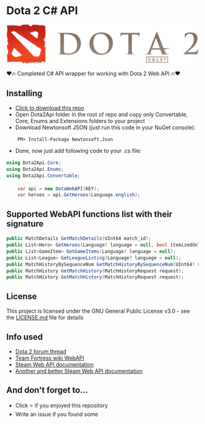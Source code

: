 # Dota 2 C# API

![Dota 2 Logo](/images/Logo_Dota_2.png)

:heart::fire: Completed C# API wrapper for working with Dota 2 Web API :fire::heart:

## Installing

* [Click to download this repo](https://github.com/torbiq/Dota2Api/archive/master.zip)
* Open Dota2Api folder in the root of repo and copy only Convertable, Core, Enums and Extensions folders to your project
* Download Newtonsoft JSON (just run this code in your NuGet console):
```
	PM> Install-Package Newtonsoft.Json
```
* Done, now just add following code to your .cs file:
```cs
using Dota2Api.Core;
using Dota2Api.Enums;
using Dota2Api.Convertable;

    var api = new DotaWebAPI(KEY);
    var heroes = api.GetHeroes(Language.english);
```

## Supported WebAPI functions list with their signature

```cs
public MatchDetails GetMatchDetails(UInt64 match_id);
public List<Hero> GetHeroes(Language? language = null, bool itemizedOnly = false);
public List<GameItem> GetGameItems(Language? language = null);
public List<League> GetLeagueListing(Language? language = null);
public MatchHistoryBySequenceNum GetMatchHistoryBySequenceNum(UInt64? startAtMatchSeqNum = null, uint matchesRequested = 0);
public MatchHistory GetMatchHistory(MatchHistoryRequest request);
public MatchHistory GetMatchHistory(MatchHistoryRequest request);
```

## License

This project is licensed under the GNU General Public License v3.0 - see the [LICENSE.md](LICENSE.md) file for details

## Info used

* [Dota 2 forum thread](http://dev.dota2.com/showthread.php?t=47115)
* [Team Fortress wiki WebAPI](https://wiki.teamfortress.com/wiki/WebAPI)
* [Steam Web API documentation](https://developer.valvesoftware.com/wiki/Steam_Web_API)
* [Another and better Steam Web API documentation](http://steamwebapi.azurewebsites.net/)

## And don't forget to...
* Click :star: if you enjoyed this repository
* Write an issue if you found some
